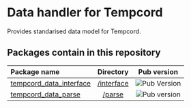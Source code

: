 # Data handler for Tempcord

Provides standarised data model for Tempcord.

## Packages contain in this repository

|Package name|Directory|Pub version|
|:---|:---:|:---:|
|[tempcord_data_interface](https://pub.dev/packages/tempcord_data_interface)|[/interface](./interface/)|![Pub Version](https://img.shields.io/pub/v/tempcord_data_interface?style=flat-square)|
|[tempcord_data_parse](https://pub.dev/packages/tempcord_data_parser)|[/parse](./parse/)|![Pub version](https://img.shields.io/pub/v/tempcord_data_parser?style=flat-square)|
